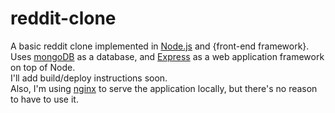 # reddit-clone
A basic reddit clone implemented in <a href="https://nodejs.org/">Node.js</a> and {front-end framework}.  
Uses <a href="https://www.mongodb.org/">mongoDB</a> as a database, and <a href="http://expressjs.com/">Express</a> as a web application framework on top of Node.  
I'll add build/deploy instructions soon.  
Also, I'm using <a href="http://nginx.org/">nginx</a> to serve the application locally, but there's no reason to have to use it.
